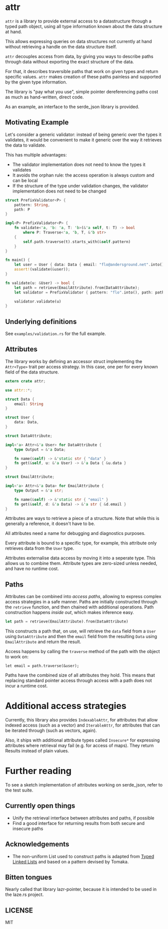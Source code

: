 # attr

`attr` is a library to provide external access to a datastructure through a
typed path object, using all type information known about the data
structure at hand.

This allows expressing queries on data structures not currently at hand without
retrieving a handle on the data structure itself.

`attr` decouples access from data, by giving you ways to describe paths through
data without exporting the exact structure of the data.

For that, it describes traversible paths that work on given types and return
specific values. `attr` makes creation of these paths painless and supported
by the given type information.

The library is "pay what you use", simple pointer dereferencing paths cost
as much as hand-written, direct code.

As an example, an interface to the serde_json library is provided.

## Motivating Example

Let's consider a generic validator: instead of being generic over the types it validates, it would be convenient to make it generic over the way it retrieves the data to validate.

This has multiple advantages:
* The validator implementation does not need to know the types it validates
* It avoids the orphan rule: the access operation is always custom and can be local
* If the structure of the type under validation changes, the validator implementation does not need to be changed

```rust
struct PrefixValidator<P> {
    pattern: String,
    path: P
}

impl<P> PrefixValidator<P> {
    fn validate<'a, 'b: 'a, T: 'b>(&'a self, t: T) -> bool
        where P: Traverse<'a, 'b, T, &'b str>
    {
        self.path.traverse(t).starts_with(&self.pattern)
    }
}

fn main() {
    let user = User { data: Data { email: "flo@andersground.net".into() }};
    assert!(validate(&user));
}

fn validate(u: &User) -> bool {
    let path = retrieve(EmailAttribute).from(DataAttribute);
    let validator = PrefixValidator { pattern: "flo".into(), path: path };

    validator.validate(u)
}
```

## Underlying definitions

See `examples/validation.rs` for the full example.

## Attributes

The library works by defining an accessor struct implementing the `Attr<Type>`
trait per access strategy. In this case, one per for every known field of the
data structure.

```rust
extern crate attr;

use attr::*;

struct Data {
    email: String
}

struct User {
    data: Data,
}

struct DataAttribute;

impl<'a> Attr<&'a User> for DataAttribute {
    type Output = &'a Data;

    fn name(&self) -> &'static str { "data" }
    fn get(&self, u: &'a User) -> &'a Data { &u.data }
}

struct EmailAttribute;

impl<'a> Attr<&'a Data> for EmailAttribute {
    type Output = &'a str;

    fn name(&self) -> &'static str { "email" }
    fn get(&self, d: &'a Data) -> &'a str { &d.email }
}
```

Attributes are ways to retrieve a piece of a structure. Note that while this is generally a reference, it doesn't have to be.

All attributes need a name for debugging and diagnostics purposes.

Every attribute is bound to a specific type, for example, this attribute only retrieves data from the `User` type.

Attributes externalise data access by moving it into a seperate type. This allows us to combine them. Attribute types are zero-sized unless needed, and have no runtime cost.

## Paths

Attributes can be combined into _access paths_, allowing to express complex access strategies in a safe manner. Paths are initially constructed through the `retrieve` function, and then chained with additional operations. Path construction happens _inside out_, which makes inference easy.

```rust
let path = retrieve(EmailAttribute).from(DataAttribute)
```

This constructs a path that, on use, will retrieve the `data` field from a `User` using `DataAttribute` and then the `email` field from the resulting `Data` using `EmailAttribute` and return the result.

Access happens by calling the `traverse` method of the path with the object to work on:

```
let email = path.traverse(&user);
```

Paths have the combined size of all attributes they hold. This means that replacing standard pointer access through access with a path does not incur a runtime cost.

# Additional access strategies

Currently, this library also provides `IndexableAttr`, for attributes that allow indexed access (such as a vector) and `IterableAttr`, for attributes that can be iterated through (such as vectors, again).

Also, it ships with additional attribute types called `Insecure*` for expressing attributes where retrieval may fail (e.g. for access of maps). They return Results instead of plain values.

# Further reading

To see a sketch implementation of attributes working on serde_json, refer to the test suite.

## Currently open things

* Unify the retrieval interface between attributes and paths, if possible
* Find a good interface for returning results from both secure and insecure paths

## Acknowledgements

* The non-uniform List used to construct paths is adapted from [Typed Linked Lists](http://src.codes/typed-linked-lists.html) and based on a pattern devised by Tomaka.

## Bitten tongues

Nearly called that library lazr-pointer, because it is intended to be used in the
laze.rs project.

## LICENSE

MIT
